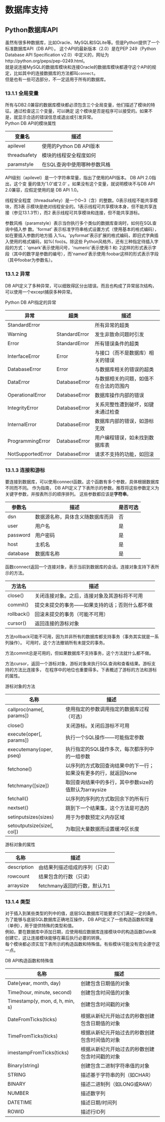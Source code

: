 # 数据库支持

## Python数据库API

虽然有很多种数据库，比如Oracle、MySQL和SQLite等。但是Python提供了一个标准数据库API（DB API）。
这个API的最新版本（2.0）是在PEP 249（Python Database API Specification
v2.0）中定义的，网址为http://python.org/peps/pep-0249.html。  
就是说连接MySQL的数据库模块和连接Oracle的数据库模块都遵守这个API的规定，比如其中的连接数据库的方法都叫`connect`。  
但是也有一些可选部分，不一定适用于所有的数据库。

### 13.1.1 全局变量

所有与DB2.0兼容的数据库模块都必须包含三个全局变量，他们描述了模块的特征。通过检查这三个变量，可以确定
这个模块是否是程序可以接受的。如果不是，就显示合适的错误信息或退出或引发异常。   
Python DB API的模块属性

|变量名|描述|
|---|---|
|apilevel|使用的Python DB API版本|
|threadsafety|模块的线程安全程度如何|
|paramstyle|在SQL查询中使用哪种参数风格|

API级别（apilevel）是一个字符串常量，指出了使用的API版本。 DB API 2.0指出，这个变 量的值为'1.0'或'2.0'
。如果没有这个变量，就说明模块不与DB API 2.0兼容，应假定使用的是 DB API 1.0。

线程安全程度（threadsafety）是一个0~3（含）的整数。0表示线程不能共享模块，而3表
示模块是绝对线程安全的。1表示线程可共享模块本身，但不能共享连接（参见13.1.3节），而2 表示线程可共享模块和连接，但不能共享游标。

参数风格（paramstyle）表示当你执行多个类似的数据库查询时，如何在SQL查询中插入参 数。'format'
表示标准字符串格式设置方式（使用基本的格式编码），如在要插入参数的地方插 入%s。'pyformat'表示扩展的格式编码，即旧式字典插入使用的格式编码，如%(
foo)s。除这些 Python风格外，还有三种指定待插入字段的方式：'qmark'表示使用问号，'numeric'表示使用:1 和:
2这样的形式表示字段（其中的数字是参数的编号），而'named'表示使用:foobar这样的形式表示字段（其中foobar为参数名）。

### 13.1.2 异常

DB API定义了多种异常，可以细致得区分出错误。而且也构成了异常层次结构，可以使用一个except捕获多种异常。

Python DB API指定的异常

|异常|超类|描述|
|---|---|---|
|StandardError| |所有异常的超类|
|Warning|StandardError|发生非致命问题时引发|
|Error|StandardError|所有错误条件的超类|
|InterfaceError|Error|与接口（而不是数据库）相关的错误|
|DatabaseError|Error|与数据库相关的错误的超类|
|DataError|DatabaseError|与数据相关的问题，如值不在合法的范围内|
|OperationalError|DatabaseError|数据库操作内部的错误|
|IntegrityError|DatabaseError|关系完整性遭到破坏，如键未通过检查|
|InternalError|DatabaseError|数据库内部的错误，如游标无效|
|ProgrammingError|DatabaseError|用户编程错误，如未找到数据库表|
|NotSupportedError|DatabaseError|请求不支持的功能，如回滚|

### 13.1.3 连接和游标

要连接到数据库，可以使用connect函数。这个函数有多个参数，具体根据数据库不同而不同。 作为指南， DB
API定义了下表所示的参数。推荐将这些参数定义为关键字参数，并按表所示的顺序排列。 这些参数都应该是**字符串**。

|参数名|描述|是否可选|
|---|---|---|
|dsn|数据源名称，具体含义随数据库而异|否|
|user|用户名 |是|
|password|用户密码 |是|
|host|主机名|是|
|database|数据库名称|是|

函数connect返回一个连接对象，表示当前到数据库的会话。连接对象支持下表所示的方法。

|方法名|描述|
|---|---|
|close()|关闭连接对象。之后，连接对象及其游标将不可用|
|commit()|提交未提交的事务——如果支持的话；否则什么都不做|
|rollback()|回滚未提交的事务（可能不可用）|
|cursor()|返回连接的游标对象|

方法rollback可能不可用，因为并非所有的数据库都支持事务（事务其实就是一系列操作）。
可用时，这个方法撤销所有未提交的事务。  

方法commit总是可用的，但如果数据库不支持事务，这个方法就什么都不做。

方法cursor，返回一个游标对象，游标对象来执行SQL查询和查看结果。游标支持的方法比连接多，
在程序中的地位也重要得多。下表概述了游标的方法和游标的属性。

游标对象的方法

|名称|描述|
|---|---|
|callproc(name[, params]) |使用指定的参数调用指定的数据库过程（可选）|
|close() |关闭游标。关闭后游标不可用|
|execute(oper[, params]) |执行一个SQL操作——可能指定参数|
|executemany(oper, pseq) |执行指定的SQL操作多次，每次都序列中的一组参数|
|fetchone() |以序列的方式取回查询结果中的下一行；如果没有更多的行，就返回None|
|fetchmany([size]) |取回查询结果中的多行，其中参数size的值默认为arraysize|
|fetchall() |以序列的序列的方式取回余下的所有行|
|nextset() |跳到下一个结果集，这个方法是可选的|
|setinputsizes(sizes) |用于为参数预定义内存区域|
|setoutputsize(size[, col]) |为取回大量数据而设置缓冲区长度|

游标对象的属性

|名称|描述|
|---|---|
|description|由结果列描述组成的序列（只读）|
|rowcount|结果包含的行数（只读）|
|arraysize|fetchmany返回的行数，默认为1|

### 13.1.4 类型
对于插入到某些类型的列中的值，底层SQL数据库可能要求它们满足一定的条件。
为了能够与底层SQL数据库正确地互操作， DB API定义了一些构造函数和常量（单例），用于提供特殊的类型和值。  
例如，要在数据库中添加日期，应使用相应数据库连接模块中的构造函数Date来创建它，这让连接模块能够在幕后执行必要的转换。  
每个模块都必须实现下表所示的构造函数和特殊值。有些模块可能没有完全遵守这一点。

DB API构造函数和特殊值

|名称|描述|
|---|---|
|Date(year, month, day)|创建包含日期值的对象|
|Time(hour, minute, second)|创建包含时间值的对象|
|Timestamp(y, mon, d, h, min, s)|创建包含时间戳的对象|
|DateFromTicks(ticks)|根据从新纪元开始过去的秒数创建包含日期值的对象|
|TimeFromTicks(ticks)|根据从新纪元开始过去的秒数创建包含时间值的对象|
|imestampFromTicks(ticks)|根据从新纪元开始过去的秒数创建包含时间戳的对象|
|Binary(string)|创建包含二进制字符串值的对象|
|STRING|描述基于字符串的列（如CHAR）|
|BINARY|描述二进制列（如LONG或RAW）|
|NUMBER|描述数字列|
|DATETIME|描述日期/时间列|
|ROWID|描述行ID列|
